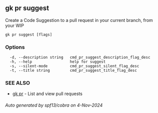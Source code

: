 ## gk pr suggest

Create a Code Suggestion to a pull request in your current branch, from your WIP

```
gk pr suggest [flags]
```

### Options

```
  -d, --description string   cmd_pr_suggest_description_flag_desc
  -h, --help                 help for suggest
  -s, --silent-mode          cmd_pr_suggest_silent_flag_desc
  -t, --title string         cmd_pr_suggest_title_flag_desc
```

### SEE ALSO

* [gk pr](gk_pr.md)	 - List and view pull requests

###### Auto generated by spf13/cobra on 4-Nov-2024
